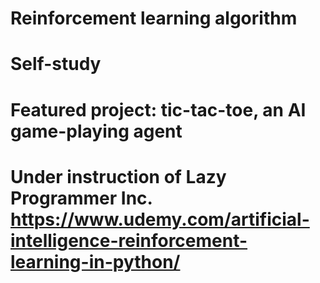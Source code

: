 # Reinforcement learning algorithm
# Self-study
# Featured project: tic-tac-toe, an AI game-playing agent
# Under instruction of Lazy Programmer Inc. https://www.udemy.com/artificial-intelligence-reinforcement-learning-in-python/
